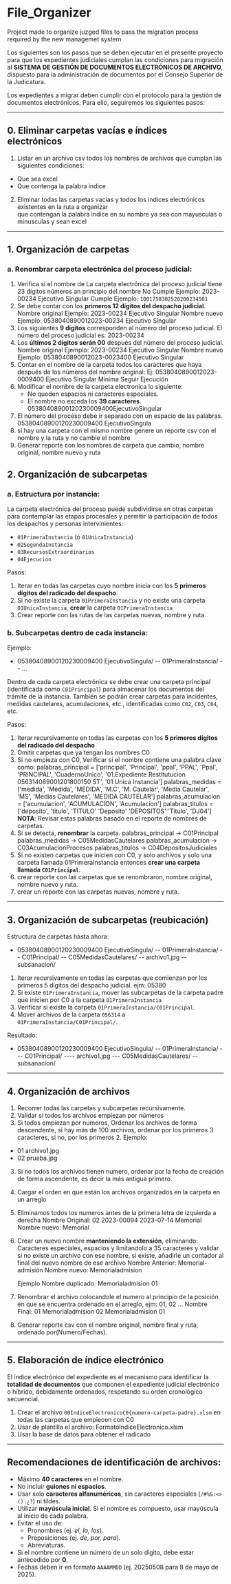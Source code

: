 # File_Organizer
Project made to organize juzged files to pass the migration process required by the new managemet system

Los siguientes son los pasos que se deben ejecutar en el presente proyecto para que los expedientes judiciales cumplan 
las condiciones para migración al **SISTEMA DE GESTIÓN DE DOCUMENTOS ELECTRÓNICOS DE ARCHIVO**, dispuesto para la 
administración de documentos por el Consejo Superior de la Judicatura.

Los expedientes a migrar deben cumplir con el protocolo para la gestión de documentos electrónicos. Para ello, 
seguiremos los siguientes pasos:

---

## 0. Eliminar carpetas vacías e índices electrónicos

1. Listar en un archivo csv todos los nombres de archivos que cumplan las siguientes condiciones:
  - Que sea excel
  - Que contenga la palabra indice
2. Eliminar todas las carpetas vacías y todos los índices electrónicos existentes en la ruta a organizar  
que contengan la palabra indice en su nombre ya sea con mayusculas o minusculas y sean excel

---

## 1. Organización de carpetas

### a. Renombrar carpeta electrónica del proceso judicial:

1. Verifica si el nombre de La carpeta electrónica del proceso judicial tiene 23 dígitos números an principio del nombre
   No Cumple Ejemplo: 2023-00234 Ejecutivo Singular
   Cumple Ejemplo: `1001750302520200234501`
2. Se debe contar con los **primeros 12 dígitos del despacho judicial**.
   Nombre original Ejemplo: 2023-00234 Ejecutivo Singular
   Nombre nuevo Ejemplo: 0538040890012023-00234 Ejecutivo Singular
3. Los siguientes **9 dígitos** corresponden al número del proceso judicial.
   El número del proceso judicial es: 2023-00234
4. Los **últimos 2 dígitos serán 00** después del número del proceso judicial.
   Nombre original Ejemplo: 2023-00234 Ejecutivo Singular
   Nombre nuevo Ejemplo: 0538040890012023-0023400 Ejecutivo Singular
5. Contar en el nombre de la carpeta todos los caracteres que haya después de los números del nombre original:
    Ej: 0538040890012023-0009400 Ejecutivo Singular Minima Seguir Ejecución
6. Modificar el nombre de la carpeta electronica lo siguiente:
   - No queden espacios ni caracteres especiales.
   - El nombre no exceda los **39 caracteres**.
   05380408900120230009400EjecutivoSingular
7. El número del proceso debe ir separado con un espacio de las palabras.
   05380408900120230009400 EjecutivoSingula
8. si hay una carpeta con el mismo nombre genere un reporte csv con el nombre y la ruta y no cambie el nombre
9. Generar reporte con los nombres de carpeta que cambio, nombre original, nombre nuevo y ruta

## 2. Organización de subcarpetas

### a. Estructura por instancia:

La carpeta electrónica del proceso puede subdividirse en otras carpetas para contemplar las etapas procesales y permitir
la participación de todos los despachos y personas intervinientes:

- `01PrimeraInstancia` (ó `01UnicaInstancia`)
- `02SegundaInstancia`
- `03RecursosExtraordinarios`
- `04Ejecucion`

Pasos:

1. Iterar en todas las carpetas cuyo nombre inicia con los **5 primeros dígitos del radicado del despacho**.
2. Si no existe la carpeta `01PrimeraInstancia` y no existe una carpeta `01UnicaInstancia`, **crear** la carpeta `01PrimeraInstancia`
3. Crear reporte con las rutas de las carpetas nuevas, nombre y ruta

### b. Subcarpetas dentro de cada instancia:

Ejemplo:
- 05380408900120230009400 EjecutivoSingula/
-- 01PrimeraInstancia/
-- ...

Dentro de cada carpeta electrónica se debe crear una carpeta principal (identificada como `C01Principal`) para 
almacenar los documentos del trámite de la instancia. También se podrán crear carpetas para incidentes, medidas 
cautelares, acumulaciones, etc., identificadas como `C02`, `C03`, `C04`, etc.

Pasos:

1. Iterar recursivamente en todas las carpetas con los **5 primeros dígitos del radicado del despacho**
2. Omitir carpetas que ya tengan los nombres C0 
3. Si no empieza con C0, Verificar si el nombre contiene una palabra clave como:
    palabras_principal = ['principal', 'Principal', 'ppal', 'PPAL', 'Ppal', 'PRINCIPAL', 'CuadernoUnico', '01.Expediente Restitutucion 056314089001201800150  ST', '01 Unica Instancia']
    palabras_medidas = ['medida', 'Medida', 'MEDIDA', 'M.C', 'M. Cautelar', 'Media Cautelar', 'MS', 'Medias Cautelares', 'MEDIDA CAUTELAR']
    palabras_acumulacion = ['acumulacion', 'ACUMULACION', 'Acumulacion']
    palabras_titulos = ['deposito', 'titulo', 'TITULO' 'Deposito' 'DEPOSITOS' 'Titulo', 'DJ04']
**NOTA**: Revisar estas palabras basado en el reporte de nombres de carpetas.
4. Si se detecta, **renombrar** la carpeta. 
    palabras_principal -> C01Principal
    palabras_medidas -> C05MedidasCautelares
    palabras_acumulacion -> C03AcumulacionProcesos
    palabras_titulos -> C04DepositosJudiciales
5. Si no existen carpetas que inicien con C0, y solo archivos y solo una carpeta llamada 01PrimeraInstancia entonces **crear una carpeta llamada `C01Principal`**.
6. crear reporte con las carpetas que se renombraron, nombre original, nombre nuevo y ruta.
7. crear un reporte con las carpetas nuevas, nombre y ruta.

---

## 3. Organización de subcarpetas (reubicación)
Estructura de carpetas hasta ahora:
- 05380408900120230009400 EjecutivoSingula/
-- 01PrimeraInstancia/
-- C01Principal/
-- C05MedidasCautelares/
-- archivo1.jpg
-- subsanacion/

1. Iterar recursivamente en todas las carpetas que comienzan por los primeros 5 dígitos del despacho judicial. ejm: 05380
2. Si existe `01PrimeraInstancia`, mover las subcarpetas de la carpeta padre que inicien por C0 a la carpeta `01PrimeraInstancia`
3. Verificar si existe la carpeta `01PrimeraInstancia/C01Principal`.
4. Mover archivos de la carpeta `056314` a `01PrimeraInstancia/C01Principal/`.

Resultado:
- 05380408900120230009400 EjecutivoSingula/
-- 01PrimeraInstancia/
--- C01Principal/
---- archivo1.jpg
--- C05MedidasCautelares/
-- subsanacion/

---

## 4. Organización de archivos

1. Recorrer todas las carpetas y subcarpetas recursivamente.
2. Validar si todos los archivos empiezan por números
2. Si todos empiezan por numeros, Ordenar los archivos de forma descendente, si hay más de 100 archivos, ordenar por los primeros 3 caracteres, si no, por los primeros 2.
Ejemplo:
- 01 archivo1.jpg
- 02 prueba.jpg
3. Si no todos los archivos tienen numero, ordenar por la fecha de creación de forma ascendente, es decir la más antigua primero.
2. Cargar el orden en que están los archivos organizados en la carpeta en un arreglo
3. Eliminamos todos los numeros antes de la primera letra de izquierda a derecha
    Nombre Original: 02 2023-00094 2023-07-14 Memorial
    Nombre nuevo: Memorial
4. Crear un nuevo nombre **manteniendo la extensión**, eliminando: Caracteres especiales, espacios y limitandolo a 35 
caracteres y validar si no existe un archivo con ese nombre, si existe, añadirle un contador al final del nuevo nombre de ese archivo
    Nombre Anterior: Memorial-admisión
    Nombre nuevo: Memorialadmision
    
    Ejemplo Nombre duplicado: Memorialadmision 01
5. Renombrar el archivo colocandole el numero al principio de la posición en que se encuentra ordenado en el arreglo, ejm: 01, 02 ...
   Nombre Final: 01 Memorialadmision
                 02 Memorialadmision 01
6. Generar reporte csv con el nombre original, nombre final y ruta, ordenado por(Numero/Fechas).
---

## 5. Elaboración de índice electrónico

El índice electrónico del expediente es el mecanismo para identificar la **totalidad de documentos** que componen el 
expediente judicial electrónico o híbrido, debidamente ordenados, respetando su orden cronológico secuencial.

1. Crear el archivo `00IndiceElectronicoC0{numero-carpeta-padre}.xlsm` en todas las carpetas que empiecen con C0
2. Usar de plantilla el archivo: FormatoIndiceElectronico.xlsm
3. Usar la base de datos para obtener el radicado

---

## Recomendaciones de identificación de archivos:

- Máximo **40 caracteres** en el nombre.
- No incluir **guiones ni espacios**.
- Usar solo **caracteres alfanuméricos**, sin caracteres especiales (`/#%&:<>().¿?`) ni tildes.
- Utilizar **mayúscula inicial**. Si el nombre es compuesto, usar mayúscula al inicio de cada palabra.
- Evitar el uso de:
  - Pronombres (ej. *el, la, los*).
  - Preposiciones (ej. *de, por, para*).
  - Abreviaturas.
- Si el nombre contiene un número de un solo dígito, debe estar antecedido por **0**.
- Fechas deben ir en formato `AAAAMMDD` (ej. 20250508 para 8 de mayo de 2025).